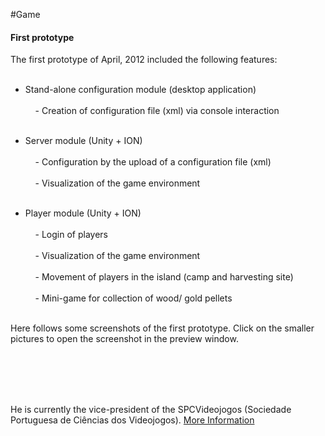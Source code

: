 #Game
<p></p>


#### First prototype

<p align="justify">
The first prototype of April, 2012 included the following features: <br></br>

- Stand-alone configuration module (desktop application) <br></br>
&nbsp;&nbsp;&nbsp;&nbsp;- Creation of configuration file (xml) via console interaction <br></br>
	
- Server module (Unity + ION) <br></br>
&nbsp;&nbsp;&nbsp;&nbsp;- Configuration by the upload of a configuration file (xml) <br></br>
&nbsp;&nbsp;&nbsp;&nbsp;- Visualization of the game environment <br></br>
	
- Player module (Unity + ION) <br></br>
&nbsp;&nbsp;&nbsp;&nbsp;- Login of players <br></br>
&nbsp;&nbsp;&nbsp;&nbsp;- Visualization of the game environment <br></br>
&nbsp;&nbsp;&nbsp;&nbsp;- Movement of players in the island (camp and harvesting site) <br></br>
&nbsp;&nbsp;&nbsp;&nbsp;- Mini-game for collection of wood/ gold pellets <br></br>
</p>
<p>
Here follows some screenshots of the first prototype. Click on the smaller pictures to open the screenshot in the preview window. 
</p>

<div id="gallery" align="center"> 
    
    
    <div class="thumbnails" >
        <img src="images/screens/001/001.png"  alt="" onclick="javascript:changeImage(1);" />
        <img src="images/screens/001/003.png"   alt="" onclick="javascript:changeImage(2);"/>
        <img src="images/screens/001/007.png"  alt="" onclick="javascript:changeImage(3);"/>
        <img src="images/screens/001/004.png"   alt="" onclick="javascript:changeImage(4);"/>
    	<img src="images/screens/001/006.png"  alt="" onclick="javascript:changeImage(5);"/>
    	<img src="images/screens/001/002.png"  alt="" onclick="javascript:changeImage(6);"/>
    </div>
    <!--
    <div id="thumbs" align="left">
        <a href="javascript: changeImage(1);" ><img src="images/screens/001/001.png" alt="" /></a>
        <a href="javascript: changeImage(2); " ><img src="images/screens/001/003.png" alt="" /></a>
        <a href="javascript: changeImage(3);" ><img src="images/screens/001/007.png" alt="" /></a>
        <a href="javascript: changeImage(4);" ><img src="images/screens/001/004.png"  alt="" /></a>
    	<a href="javascript: changeImage(5);" ><img src="images/screens/001/006.png" alt="" /></a>
    	<a href="javascript: changeImage(6);" ><img src="images/screens/001/002.png" alt="" /></a>
    </div> -->

   <div id="bigimages" align="center">
        <img id="normal1" src="images/screens/001/001.png" alt=""/>
        <img id="normal2" src="images/screens/001/003.png" alt=""/>
        <img id="normal3" src="images/screens/001/007.png" alt=""/>
        <img id="normal4" src="images/screens/001/004.png" alt=""/>
        <img id="normal5" src="images/screens/001/006.png" alt=""/>
        <img id="normal6" src="images/screens/001/002.png" alt=""/>
    </div>
</div>


He is currently the
vice-president of the SPCVideojogos (Sociedade Portuguesa de Ciências
dos Videojogos). <a href="http://gaips.inesc-id.pt/rprada">More Information</a>
